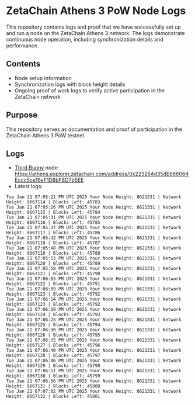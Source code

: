 # ZetaChain Athens 3 PoW Node Logs
This repository contains logs and proof that we have successfully set up and run a node on the ZetaChain Athens 3 network. The logs demonstrate continuous node operation, including synchronization details and performance.

## Contents
- Node setup information
- Synchronization logs with block height details
- Ongoing proof of work logs to verify active participation in the ZetaChain network

## Purpose
This repository serves as documentation and proof of participation in the ZetaChain Athens 3 PoW testnet.

## Logs

- [Third Bunny](https://thirdbunny.xyz/) node: https://athens.explorer.zetachain.com/address/0x225254d35dE666064Eccc5ce16eF1D8bF8D7b5EE
- Latest logs:
```
Tue Jan 21 07:05:21 PM UTC 2025 Your Node Height: 8621331 | Network Height: 8667114 | Blocks Left: 45783
Tue Jan 21 07:05:26 PM UTC 2025 Your Node Height: 8621331 | Network Height: 8667115 | Blocks Left: 45784
Tue Jan 21 07:05:31 PM UTC 2025 Your Node Height: 8621331 | Network Height: 8667116 | Blocks Left: 45785
Tue Jan 21 07:05:37 PM UTC 2025 Your Node Height: 8621331 | Network Height: 8667117 | Blocks Left: 45786
Tue Jan 21 07:05:42 PM UTC 2025 Your Node Height: 8621331 | Network Height: 8667118 | Blocks Left: 45787
Tue Jan 21 07:05:48 PM UTC 2025 Your Node Height: 8621331 | Network Height: 8667119 | Blocks Left: 45788
Tue Jan 21 07:05:53 PM UTC 2025 Your Node Height: 8621331 | Network Height: 8667120 | Blocks Left: 45789
Tue Jan 21 07:05:58 PM UTC 2025 Your Node Height: 8621331 | Network Height: 8667121 | Blocks Left: 45790
Tue Jan 21 07:06:03 PM UTC 2025 Your Node Height: 8621331 | Network Height: 8667122 | Blocks Left: 45791
Tue Jan 21 07:06:09 PM UTC 2025 Your Node Height: 8621331 | Network Height: 8667123 | Blocks Left: 45792
Tue Jan 21 07:06:14 PM UTC 2025 Your Node Height: 8621331 | Network Height: 8667123 | Blocks Left: 45792
Tue Jan 21 07:06:19 PM UTC 2025 Your Node Height: 8621331 | Network Height: 8667124 | Blocks Left: 45793
Tue Jan 21 07:06:25 PM UTC 2025 Your Node Height: 8621331 | Network Height: 8667125 | Blocks Left: 45794
Tue Jan 21 07:06:30 PM UTC 2025 Your Node Height: 8621331 | Network Height: 8667126 | Blocks Left: 45795
Tue Jan 21 07:06:35 PM UTC 2025 Your Node Height: 8621331 | Network Height: 8667127 | Blocks Left: 45796
Tue Jan 21 07:06:40 PM UTC 2025 Your Node Height: 8621331 | Network Height: 8667128 | Blocks Left: 45797
Tue Jan 21 07:06:46 PM UTC 2025 Your Node Height: 8621331 | Network Height: 8667129 | Blocks Left: 45798
Tue Jan 21 07:06:51 PM UTC 2025 Your Node Height: 8621331 | Network Height: 8667130 | Blocks Left: 45799
Tue Jan 21 07:06:56 PM UTC 2025 Your Node Height: 8621331 | Network Height: 8667131 | Blocks Left: 45800
Tue Jan 21 07:07:02 PM UTC 2025 Your Node Height: 8621331 | Network Height: 8667132 | Blocks Left: 45801
```
